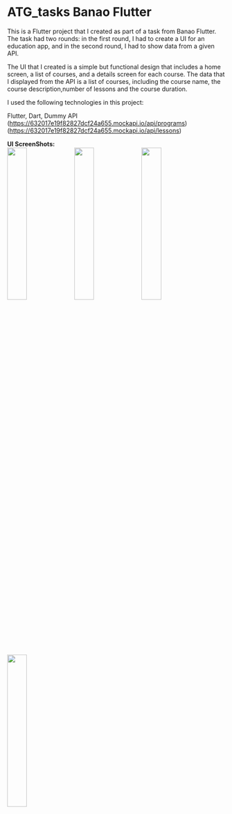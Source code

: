 # ATG_tasks Banao Flutter


This is a Flutter project that I created as part of a task from Banao Flutter. The task had two rounds: in the first round, I had to create a UI for an education app, and in the second round, I had to show data from a given API.

The UI that I created is a simple but functional design that includes a home screen, a list of courses, and a details screen for each course. The data that I displayed from the API is a list of courses, including the course name, the course description,number of lessons and the course duration.

I used the following technologies in this project:

Flutter,
Dart,
Dummy API
(https://632017e19f82827dcf24a655.mockapi.io/api/programs)
(https://632017e19f82827dcf24a655.mockapi.io/api/lessons)


<b>UI ScreenShots:</b></br>
<img src="https://github.com/Abhishekbagdiya01/UI-task/blob/master/screenshots/screenshot1.png" width=30% height=30%/>
<img src="https://github.com/Abhishekbagdiya01/UI-task/blob/master/screenshots/screen_rec.gif" width=30% height=30%/>
<img src="https://github.com/Abhishekbagdiya01/UI-task/blob/master/screenshots/screenshot2.png" width=30% height=30%/>
<img src="https://github.com/Abhishekbagdiya01/UI-task/blob/master/screenshots/screenshot3.png" width=30% height=30%/>
